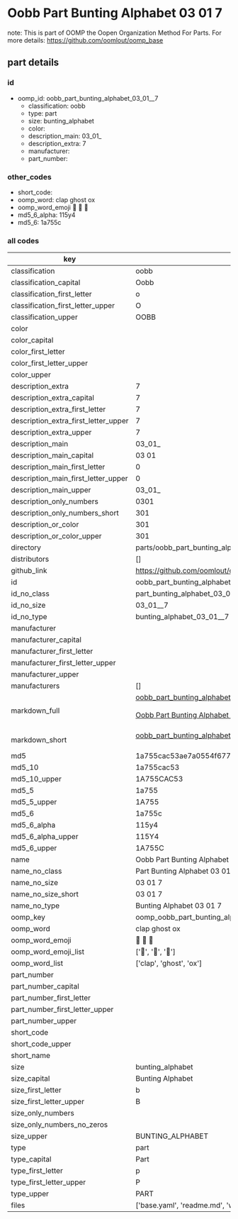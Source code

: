 # Oobb Part Bunting Alphabet 03 01  7  

note: This is part of OOMP the Oopen Organization Method For Parts. For more details: https://github.com/oomlout/oomp_base

##  part details





### id
* oomp_id: oobb_part_bunting_alphabet_03_01__7
  * classification: oobb
  * type: part
  * size: bunting_alphabet
  * color: 
  * description_main: 03_01_
  * description_extra: 7
  * manufacturer: 
  * part_number: 

### other_codes
* short_code: 
* oomp_word: clap ghost ox
* oomp_word_emoji :clap: :ghost: :ox:
* md5_6_alpha: 115y4
* md5_6: 1a755c

### all codes 
| key | value |  
| --- | --- |  
| classification | oobb |  
| classification_capital | Oobb |  
| classification_first_letter | o |  
| classification_first_letter_upper | O |  
| classification_upper | OOBB |  
| color |  |  
| color_capital |  |  
| color_first_letter |  |  
| color_first_letter_upper |  |  
| color_upper |  |  
| description_extra | 7 |  
| description_extra_capital | 7 |  
| description_extra_first_letter | 7 |  
| description_extra_first_letter_upper | 7 |  
| description_extra_upper | 7 |  
| description_main | 03_01_ |  
| description_main_capital | 03 01  |  
| description_main_first_letter | 0 |  
| description_main_first_letter_upper | 0 |  
| description_main_upper | 03_01_ |  
| description_only_numbers | 0301 |  
| description_only_numbers_short | 301 |  
| description_or_color | 301 |  
| description_or_color_upper | 301 |  
| directory | parts/oobb_part_bunting_alphabet_03_01__7 |  
| distributors | [] |  
| github_link | https://github.com/oomlout/oomlout_oomp_part_src/tree/main/parts/oobb_part_bunting_alphabet_03_01__7/working |  
| id | oobb_part_bunting_alphabet_03_01__7 |  
| id_no_class | part_bunting_alphabet_03_01__7 |  
| id_no_size | 03_01__7 |  
| id_no_type | bunting_alphabet_03_01__7 |  
| manufacturer |  |  
| manufacturer_capital |  |  
| manufacturer_first_letter |  |  
| manufacturer_first_letter_upper |  |  
| manufacturer_upper |  |  
| manufacturers | [] |  
| markdown_full | [oobb_part_bunting_alphabet_03_01__7](https://github.com/oomlout/oomlout_oomp_part_src/tree/main/parts/oobb_part_bunting_alphabet_03_01__7/working)<br>[](https://github.com/oomlout/oomlout_oomp_part_src/tree/main/parts/oobb_part_bunting_alphabet_03_01__7/working)<br>[Oobb Part Bunting Alphabet 03 01  7](https://github.com/oomlout/oomlout_oomp_part_src/tree/main/parts/oobb_part_bunting_alphabet_03_01__7/working)<br><br> |  
| markdown_short | [oobb_part_bunting_alphabet_03_01__7](https://github.com/oomlout/oomlout_oomp_part_src/tree/main/parts/oobb_part_bunting_alphabet_03_01__7/working)<br><br> |  
| md5 | 1a755cac53ae7a0554f677afe05a2831 |  
| md5_10 | 1a755cac53 |  
| md5_10_upper | 1A755CAC53 |  
| md5_5 | 1a755 |  
| md5_5_upper | 1A755 |  
| md5_6 | 1a755c |  
| md5_6_alpha | 115y4 |  
| md5_6_alpha_upper | 115Y4 |  
| md5_6_upper | 1A755C |  
| name | Oobb Part Bunting Alphabet 03 01  7 |  
| name_no_class | Part Bunting Alphabet 03 01  7 |  
| name_no_size | 03 01  7 |  
| name_no_size_short | 03 01  7 |  
| name_no_type | Bunting Alphabet 03 01  7 |  
| oomp_key | oomp_oobb_part_bunting_alphabet_03_01__7 |  
| oomp_word | clap ghost ox |  
| oomp_word_emoji | :clap: :ghost: :ox: |  
| oomp_word_emoji_list | [':clap:', ':ghost:', ':ox:'] |  
| oomp_word_list | ['clap', 'ghost', 'ox'] |  
| part_number |  |  
| part_number_capital |  |  
| part_number_first_letter |  |  
| part_number_first_letter_upper |  |  
| part_number_upper |  |  
| short_code |  |  
| short_code_upper |  |  
| short_name |  |  
| size | bunting_alphabet |  
| size_capital | Bunting Alphabet |  
| size_first_letter | b |  
| size_first_letter_upper | B |  
| size_only_numbers |  |  
| size_only_numbers_no_zeros |  |  
| size_upper | BUNTING_ALPHABET |  
| type | part |  
| type_capital | Part |  
| type_first_letter | p |  
| type_first_letter_upper | P |  
| type_upper | PART |  
| files | ['base.yaml', 'readme.md', 'working.json', 'working.yaml'] |  
